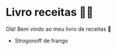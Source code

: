# Livro receitas :man_cook:

Olá! Bem vindo ao meu livro de receitas :wave:

- Strogonoff de frango







